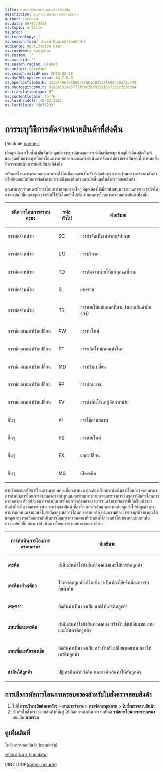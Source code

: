 ```yaml
---
title: การระบุวิธีการตัดจำหน่ายสินค้าที่ส่งคืน
description: ระบุวิธีการตัดจำหน่ายสินค้าที่ส่งคืน
author: sorenva
ms.date: 05/07/2018
ms.topic: article
ms.prod: ''
ms.technology: ''
ms.search.form: InventQuarantineOrder
audience: Application User
ms.reviewer: kamaybac
ms.custom: ''
ms.assetid: ''
ms.search.region: Global
ms.author: sorenand
ms.search.validFrom: 2016-02-28
ms.dyn365.ops.version: AX 7.0.0
ms.openlocfilehash: 3123f49ef5fbd07afa61b035a2f6dd4c0af2ce40
ms.sourcegitcommit: 9166e531ae5773f5bc3bd02501b67331cf216da4
ms.translationtype: HT
ms.contentlocale: th-TH
ms.lasthandoff: 05/03/2022
ms.locfileid: "8679232"
---
```

# <a name="specify-how-to-dispose-of-returned-items"></a>การระบุวิธีการตัดจำหน่ายสินค้าที่ส่งคืน

[!include [banner](../includes/banner.md)]

เมื่อคุณจัดการใบสั่งส่งคืนสินค้า คุณต้องระบุรหัสเหตุผลการส่งคืนเพื่อระบุสาเหตุที่ส่งคืนผลิตภัณฑ์  และคุณยังต้องระบุรหัสการโอนการครอบครองและการดำเนินการจัดการต่อรายการสินค้าเพื่อกำหนดสิ่งที่ควรจะดำเนินการกับตัวสินค้าที่ส่งคืน

รหัสการโอนการครอบครองสามารถใช้ได้เมื่อคุณสร้างใบสั่งส่งคืนสินค้า ลงทะเบียนการมาถึงของสินค้า หรืออัพเดตบันทึกการจัดส่งตามการมาถึงของสินค้า และเมื่อสิ้นสุดใบสั่งตรวจสอบสินค้า

คุณสามารถกำหนดรหัสการโอนการครอบครองใดๆ ที่คุณต้องใช้เพื่อสนับสนุนกระบวนการทางธุรกิจได้  ตารางต่อไปนี้แสดงชุดของรหัสที่ใช้กันโดยทั่วไปเพื่อกำหนดการโอนการครอบครองสินค้าที่ส่งคืน

<table>
<colgroup>
<col />
<col />
<col />
</colgroup>
<thead>
<tr class="header">
<th><p>ชนิดการโอนการครอบครอง</p></th>
<th><p>รหัสทั่วไป</p></th>
<th><p>คำอธิบาย</p></th>
</tr>
</thead>
<tbody>
<tr class="odd">
<td><p>การตัดจำหน่าย</p></td>
<td><p>SC</p></td>
<td><p>การกำจัดเป็นเศษซาก/ทำลาย</p></td>
</tr>
<tr class="even">
<td><p>การตัดจำหน่าย</p></td>
<td><p>DC</p></td>
<td><p>การบริจาค</p></td>
</tr>
<tr class="odd">
<td><p>การตัดจำหน่าย</p></td>
<td><p>TD</p></td>
<td><p>การตัดจำหน่ายให้แก่บุคคลที่สาม</p></td>
</tr>
<tr class="even">
<td><p>การตัดจำหน่าย</p></td>
<td><p>SL</p></td>
<td><p>เศษซาก</p></td>
</tr>
<tr class="odd">
<td><p>การตัดจำหน่าย</p></td>
<td><p>TS</p></td>
<td><p>การขายให้แก่บุคคลที่สาม (ตลาดสินค้ามือสอง)</p></td>
</tr>
<tr class="even">
<td><p>การซ่อมแซม/ปรับเปลี่ยน</p></td>
<td><p>RW</p></td>
<td><p>การทำใหม่</p></td>
</tr>
<tr class="odd">
<td><p>การซ่อมแซม/ปรับเปลี่ยน</p></td>
<td><p>RF</p></td>
<td><p>การผลิตใหม่/ตกแต่งใหม่</p></td>
</tr>
<tr class="even">
<td><p>การซ่อมแซม/ปรับเปลี่ยน</p></td>
<td><p>MD</p></td>
<td><p>การปรับเปลี่ยน</p></td>
</tr>
<tr class="odd">
<td><p>การซ่อมแซม/ปรับเปลี่ยน</p></td>
<td><p>RP</p></td>
<td><p>การซ่อมแซม</p></td>
</tr>
<tr class="even">
<td><p>การซ่อมแซม/ปรับเปลี่ยน</p></td>
<td><p>RV</p></td>
<td><p>การส่งคืนให้แก่ผู้จัดจำหน่าย</p></td>
</tr>
<tr class="odd">
<td><p>อื่นๆ</p></td>
<td><p>AI</p></td>
<td><p>การใช้ตามสภาพ</p></td>
</tr>
<tr class="even">
<td><p>อื่นๆ</p></td>
<td><p>RS</p></td>
<td><p>การขายใหม่</p></td>
</tr>
<tr class="odd">
<td><p>อื่นๆ</p></td>
<td><p>EX</p></td>
<td><p>แลกเปลี่ยน</p></td>
</tr>
<tr class="even">
<td><p>อื่นๆ</p></td>
<td><p>MS</p></td>
<td><p>เบ็ดเตล็ด</p></td>
</tr>
</tbody>
</table>


สำหรับแต่ละรหัสการโอนการครอบครองที่คุณกำหนด คุณต้องเลือกการดำเนินการโอนการครอบครอง  การดำเนินการโอนการครอบครองจะกำหนดผลกระทบทางกายภาพและทางการเงินของรหัสการโอนการครอบครอง  ตัวอย่างเช่น การดำเนินการโอนการครอบครองจะกำหนดว่าการจัดการที่เกิดขึ้นจริงของสินค้าที่ส่งคืน ผลกระทบทางการเงินของสินค้าที่ส่งคืน และถ้าสินค้าทดแทนต้องถูกส่งไปยังลูกค้า  คุณสามารถกำหนดจำนวนที่ไม่จำกัดของรหัสการโอนการครอบครองตามความต้องการทางธุรกิจของคุณได้ แต่คุณสามารถเลือกการดำเนินการโอนการครอบครองที่กำหนดไว้ล่วงหน้าได้เพียงหกแบบเท่านั้น  ตารางต่อไปนี้แสดงการดำเนินการโอนการครอบครองและคำนิยาม

<table>
<colgroup>
<col />
<col />
</colgroup>
<thead>
<tr class="header">
<th><p>การดำเนินการโอนการครอบครอง</p></th>
<th><p>คำอธิบาย</p></th>
</tr>
</thead>
<tbody>
<tr class="odd">
<td><p><strong>เครดิต</strong></p></td>
<td><p>ส่งคืนสินค้าไปยังสินค้าคงคลังและให้เครดิตลูกค้า</p></td>
</tr>
<tr class="even">
<td><p><strong>เครดิตอย่างเดียว</strong></p></td>
<td><p>ให้เครดิตลูกค้าได้โดยไม่จำเป็นต้องใช้หรือต้องการรับสินค้าคืน</p></td>
</tr>
<tr class="odd">
<td><p><strong>เศษซาก</strong></p></td>
<td><p>คิดสินค้าเป็นของเสีย และให้เครดิตลูกค้า</p></td>
</tr>
<tr class="even">
<td><p><strong>แทนที่และเครดิต</strong></p></td>
<td><p>ส่งคืนสินค้าไปยังสินค้าคงคลัง สร้างใบสั่งเปลี่ยนทดแทน และให้เครดิตลูกค้า</p></td>
</tr>
<tr class="odd">
<td><p><strong>แทนที่และหักของเสีย</strong></p></td>
<td><p>คิดสินค้าเป็นของเสีย สร้างใบสั่งเปลี่ยนทดแทน และให้เครดิตลูกค้า</p></td>
</tr>
<tr class="even">
<td><p><strong>ส่งคืนให้ลูกค้า</strong></p></td>
<td><p>ปฏิเสธสินค้าที่ส่งคืน และส่งคืนสินค้าให้กับลูกค้า</p></td>
</tr>
</tbody>
</table>

## <a name="select-a-disposition-code-for-a-quarantine-order"></a>การเลือกรหัสการโอนการครอบครองสำหรับใบสั่งตรวจสอบสินค้า

1. ไปที่ **การบริหารสินค้าคงคลังt** \> **งานประจำงวด** \> **การจัดการคุณภาพ** \> **ใบสั่งตรวจสอบสินค้า**
1. สำหรับใบสั่งตรวจสอบสินค้าที่มีอยู่ ให้เลือกการดำเนินการจากฟิลด์ **รหัสการโอนการครอบครอง** บนแท็บ **ภาพรวม**

## <a name="see-also"></a>ดูเพิ่มเติมที่

[ใบสั่งตรวจสอบสินค้า (แบบฟอร์ม)](/dynamicsax-2012//quarantine-order-form)

[รหัสการจัดการ (แบบฟอร์ม)](https://technet.microsoft.com/library/hh597113\(v=ax.60\))

[!INCLUDE[footer-include](../../includes/footer-banner.md)]
